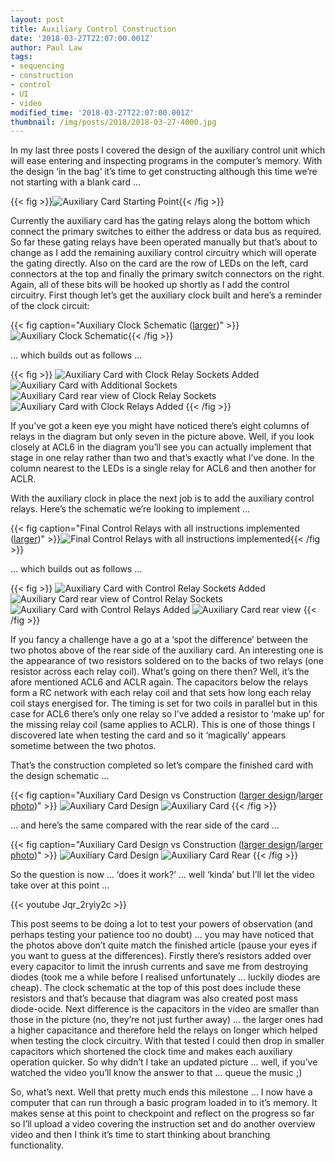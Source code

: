```yaml
---
layout: post
title: Auxiliary Control Construction
date: '2018-03-27T22:07:00.001Z'
author: Paul Law
tags:
- sequencing
- construction
- control
- UI
- video
modified_time: '2018-03-27T22:07:00.001Z'
thumbnail: /img/posts/2018/2018-03-27-4000.jpg
---
```


In my last three posts I covered the design of the auxiliary control unit which will ease entering and inspecting programs in the computer’s memory. With the design ‘in the bag’ it’s time to get constructing although this time we’re not starting with a blank card …

{{< fig >}}![Auxiliary Card Starting Point](/img/posts/2018/2018-03-27-0000.jpg){{< /fig >}}

Currently the auxiliary card has the gating relays along the bottom which connect the primary switches to either the address or data bus as required. So far these gating relays have been operated manually but that’s about to change as I add the remaining auxiliary control circuitry which will operate the gating directly. Also on the card are the row of LEDs on the left, card connectors at the top and finally the primary switch connectors on the right. Again, all of these bits will be hooked up shortly as I add the control circuitry. First though let’s get the auxiliary clock built and here’s a reminder of the clock circuit:

{{< fig caption="Auxiliary Clock Schematic ([larger](/img/posts/2018/2018-02-07-1000.png))" >}}![Auxiliary Clock Schematic](/img/posts/2018/2018-02-07-0000.png){{< /fig >}}

… which builds out as follows …

{{< fig >}}
![Auxiliary Card with Clock Relay Sockets Added](/img/posts/2018/2018-03-27-0001.jpg)
![Auxiliary Card with Additional Sockets](/img/posts/2018/2018-03-27-0002.jpg)
![Auxiliary Card rear view of Clock Relay Sockets](/img/posts/2018/2018-03-27-0003.jpg)
![Auxiliary Card with Clock Relays Added](/img/posts/2018/2018-03-27-0004.jpg)
{{< /fig >}}

If you’ve got a keen eye you might have noticed there’s eight columns of relays in the diagram but only seven in the picture above. Well, if you look closely at ACL6 in the diagram you’ll see you can actually implement that stage in one relay rather than two and that’s exactly what I’ve done. In the column nearest to the LEDs is a single relay for ACL6 and then another for ACLR.

With the auxiliary clock in place the next job is to add the auxiliary control relays. Here’s the schematic we’re looking to implement …

{{< fig caption="Final Control Relays with all instructions implemented ([larger](/img/posts/2018/2018-02-07-1007.png))" >}}![Final Control Relays with all instructions implemented](/img/posts/2018/2018-02-07-0008.png){{< /fig >}}

… which builds out as follows …

{{< fig >}}
![Auxiliary Card with Control Relay Sockets Added](/img/posts/2018/2018-03-27-0005.jpg)
![Auxiliary Card rear view of Control Relay Sockets](/img/posts/2018/2018-03-27-0006.jpg)
![Auxiliary Card with Control Relays Added](/img/posts/2018/2018-03-27-0007.jpg)
![Auxiliary Card rear view](/img/posts/2018/2018-03-27-0008.jpg)
{{< /fig >}}

If you fancy a challenge have a go at a ‘spot the difference’ between the two photos above of the rear side of the auxiliary card. An interesting one is the appearance of two resistors soldered on to the backs of two relays (one resistor across each relay coil). What’s going on there then? Well, it’s the afore mentioned ACL6 and ACLR again. The capacitors below the relays form a RC network with each relay coil and that sets how long each relay coil stays energised for. The timing is set for two coils in parallel but in this case for ACL6 there’s only one relay so I’ve added a resistor to ‘make up’ for the missing relay coil (same applies to ACLR). This is one of those things I discovered late when testing the card and so it ‘magically’ appears sometime between the two photos.

That’s the construction completed so let’s compare the finished card with the design schematic …

{{< fig caption="Auxiliary Card Design vs Construction ([larger design](/img/posts/2018/2018-02-07-1009.png)/[larger photo](/img/posts/2018/2018-03-27-1007.jpg))" >}}
![Auxiliary Card Design](/img/posts/2018/2018-02-07-0010.png)
![Auxiliary Card](/img/posts/2018/2018-03-27-0007.jpg)
{{< /fig >}}

… and here’s the same compared with the rear side of the card …

{{< fig caption="Auxiliary Card Design vs Construction ([larger design](/img/posts/2018/2018-02-07-1009.png)/[larger photo](/img/posts/2018/2018-03-27-1008.jpg))" >}}
![Auxiliary Card Design](/img/posts/2018/2018-02-07-0010.png)
![Auxiliary Card Rear](/img/posts/2018/2018-03-27-0008.jpg)
{{< /fig >}}

So the question is now … ‘does it work?’ … well ‘kinda’ but I’ll let the video take over at this point …

{{< youtube Jqr_2ryiy2c >}}

This post seems to be doing a lot to test your powers of observation (and perhaps testing your patience too no doubt) … you may have noticed that the photos above don’t quite match the finished article (pause your eyes if you want to guess at the differences). Firstly there’s resistors added over every capacitor to limit the inrush currents and save me from destroying diodes (took me a while before I realised unfortunately … luckily diodes are cheap). The clock schematic at the top of this post does include these resistors and that’s because that diagram was also created post mass diode-ocide. Next difference is the capacitors in the video are smaller than those in the picture (no, they’re not just further away) … the larger ones had a higher capacitance and therefore held the relays on longer which helped when testing the clock circuitry. With that tested I could then drop in smaller capacitors which shortened the clock time and makes each auxiliary operation quicker. So why didn’t I take an updated picture … well, if you’ve watched the video you’ll know the answer to that … queue the music ;)

So, what’s next. Well that pretty much ends this milestone … I now have a computer that can run through a basic program loaded in to it’s memory. It makes sense at this point to checkpoint and reflect on the progress so far so I’ll upload a video covering the instruction set and do another overview video and then I think it’s time to start thinking about branching functionality.
